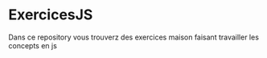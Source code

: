 # ExercicesJS
Dans ce repository vous trouverz des exercices maison faisant travailler les concepts en js
